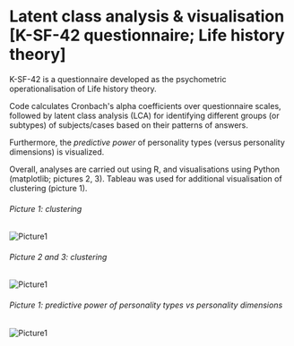 # Latent class analysis & visualisation [K-SF-42 questionnaire; Life history theory]

K-SF-42 is a questionnaire developed as the psychometric operationalisation of Life history theory.

Code calculates Cronbach's alpha coefficients over questionnaire scales, followed by latent class analysis (LCA) for identifying different groups (or subtypes) of subjects/cases based on their patterns of answers. 

Furthermore, the *predictive power* of personality types (versus personality dimensions) is visualized. 

Overall, analyses are carried out using R, and visualisations using Python (matplotlib; pictures 2, 3).  Tableau was used for additional visualisation of clustering (picture 1).

###### Picture 1: clustering
![Picture1](https://i.postimg.cc/3RfmX962/Picture1.png)

###### Picture 2 and 3: clustering
![Picture1](https://i.postimg.cc/PL0CBVsc/Picture2.png)

###### Picture 1: predictive power of personality types vs personality dimensions
![Picture1](https://i.postimg.cc/v1412Fjf/Picture3.png)

